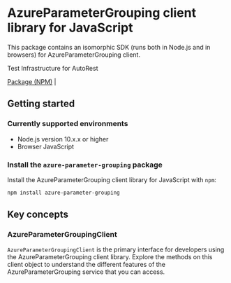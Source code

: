 # AzureParameterGrouping client library for JavaScript

This package contains an isomorphic SDK (runs both in Node.js and in browsers) for AzureParameterGrouping client.

Test Infrastructure for AutoRest

[Package (NPM)](https://www.npmjs.com/package/azure-parameter-grouping) |

## Getting started

### Currently supported environments

- Node.js version 10.x.x or higher
- Browser JavaScript


### Install the `azure-parameter-grouping` package

Install the AzureParameterGrouping client library for JavaScript with `npm`:

```bash
npm install azure-parameter-grouping
```


## Key concepts

### AzureParameterGroupingClient

`AzureParameterGroupingClient` is the primary interface for developers using the AzureParameterGrouping client library. Explore the methods on this client object to understand the different features of the AzureParameterGrouping service that you can access.

